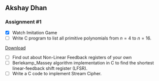 ## Akshay Dhan


### Assignment #1
- [x] Watch Imitation Game
- [ ] Write C program to list all primitive polynomials from $n=4$ to $n=16$.
<!-- Place this tag where you want the button to render. -->
<a class="github-button" href="https://github.com/ntkme/github-buttons/archive/HEAD.zip" data-color-scheme="no-preference: dark; light: light; dark: dark;" data-icon="octicon-download" data-size="large" aria-label="Download ntkme/github-buttons on GitHub">Download</a>
- [ ] Find out about Non-Linear Feedback registers of your own
- [ ] Berlekamp_Massey algorithm implementation in C to find the shortest linear-feedback shift register (LFSR).
- [ ] Write a C code to implement Stream Cipher.
